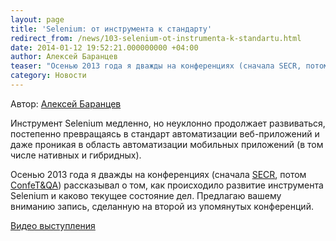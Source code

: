 ```yaml
---
layout: page
title: 'Selenium: от инструмента к стандарту'
redirect_from: /news/103-selenium-ot-instrumenta-k-standartu.html
date: 2014-01-12 19:52:21.000000000 +04:00
author: Алексей Баранцев
teaser: "Осенью 2013 года я дважды на конференциях (сначала SECR, потом ConfeT&QA) рассказывал о том, как происходило развитие инструмента Selenium и каково текущее состояние дел. Предлагаю вашему вниманию запись, сделанную на второй из упомянутых конференций."
category: Новости
---
```

Автор: [Алексей Баранцев](http://software-testing.ru/about/authors/9-barancev)

Инструмент Selenium медленно, но неуклонно продолжает развиваться, постепенно превращаясь в стандарт автоматизации веб-приложений и даже проникая в область автоматизации мобильных приложений (в том числе нативных и гибридных).

Осенью 2013 года я дважды на конференциях (сначала [SECR](http://2013.secr.ru/), потом [ConfeT&QA](http://confetqa.ru/program-selen/)) рассказывал о том, как происходило развитие инструмента Selenium и каково текущее состояние дел. Предлагаю вашему вниманию запись, сделанную на второй из упомянутых конференций.

[Видео выступления](http://software-testing.ru/library/testing/general-testing/1894-selenium)
